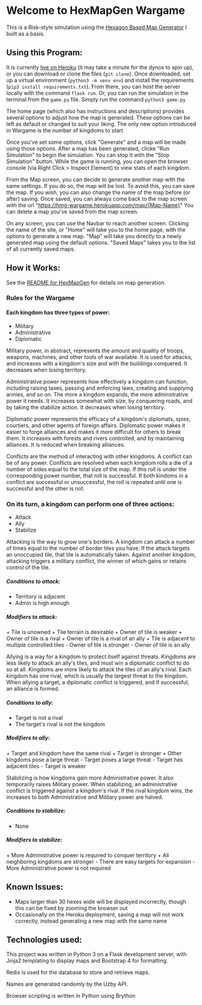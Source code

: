 # Welcome to HexMapGen Wargame

This is a Risk-style simulation using the [Hexagon Based Map Generator](https://hexmapgen.herokuapp.com) I built as a basis.

## Using this Program:

It is currently [live on Heroku](https://hmg-wargame.herokuapp.com) (it may take a minute for the dynos to spin up), or you can download or clone the files (`git clone`).
Once downloaded, set up a virtual environment (`python3 -m venv env`) and install the requirements (`pip3 install requirements.txt`).
From there, you can host the server locally with the command `flask run`. Or, you can run the simulation in the terminal from the `game.py` file.
Simply run the command `python3 game.py`

The home page (which also has instructions and descriptions) provides several options to adjust how the map is generated. These options can be left as default or changed to suit your liking. The only new option introduced in Wargame is the number of kingdoms to start

Once you've set some options, click "Generate" and a map will be made using those options.
After a map has been generated, clicke "Run Simulation" to begin the simulation. You can stop it with the "Stop Simulation" button.
While the game is running, you can open the browser console (via Right Click > Inspect Element) to view stats of each kingdom.

From the Map screen, you can decide to generate another map with the same settings. If you do so, the map will be lost.
To avoid this, you can save the map. If you wish, you can also change the name of the map before (or after) saving.
Once saved, you can always come back to the map screen with the url "https://hmg-wargame.herokuapp.com/map/{Map-Name}"
You can delete a map you've saved from the map screen.

On any screen, you can use the Navbar to reach another screen. Clicking the name of the site, or "Home" will take you to the home page, with the options to generate a new map. "Map" will take you directly to a newly generated map using the default options. "Saved Maps" takes you to the list of all currently saved maps.

## How it Works:

See the [README for HexMapGen](https://github.com/Evansdava/HexMapGen) for details on map generation.

### Rules for the Wargame

#### Each kingdom has three types of power:
* Military
* Administrative
* Diplomatic


Military power, in abstract, represents the amount and quality of troops, weapons, machines, and other tools of war available. It is used for attacks, and increases with a kingdom's size and with the buildings conquered. It decreases when losing territory.

Administrative power represents how effectively a kingdom can function, including raising taxes, passing and enforcing laws, creating and supplying armies, and so on. The more a kingdom expands, the more adminstrative power it needs. It increases somewhat with size, by conquering roads, and by taking the stabilize action. It decreases when losing territory.

Diplomatic power represents the efficacy of a kingdom's diplomats, spies, courtiers, and other agents of foreign affairs. Diplomatic power makes it easier to forge alliances and makes it more difficult for others to break them. It increases with forests and rivers controlled, and by maintaining alliances. It is reduced when breaking alliances.


Conflicts are the method of interacting with other kingdoms. A conflict can be of any power. Conflicts are resolved when each kingdom rolls a die of a number of sides equal to the total size of the map. If this roll is under the corresponding power number, that roll is successful. If both kindoms in a conflict are successful or unsuccessful, the roll is repeated until one is successful and the other is not.



### On its turn, a kingdom can perform one of three actions:

* Attack
* Ally
* Stabilize


Attacking is the way to grow one's borders. A kingdom can attack a number of times equal to the number of border tiles you have. If the attack targets an unoccupied tile, that tile is automatically taken. Against another kingdom, attacking triggers a military conflict, the winner of which gains or retains control of the tile.

##### Conditions to attack:
* Territory is adjacent
* Admin is high enough

##### Modifiers to attack:
\+ Tile is unowned
\+ Tile terrain is desirable
\+ Owner of tile is weaker
\+ Owner of tile is a rival
\+ Owner of tile is a rival of an ally
\+ Tile is adjacent to multiple controlled tiles
\- Owner of tile is stronger
\- Owner of tile is an ally


Allying is a way for a kingdom to protect itself against threats. Kingdoms are less likely to attack an ally's tiles, and must win a diplomatic conflict to do so at all. Kingdoms are more likely to attack the tiles of an ally's rival. Each kingdom has one rival, which is usually the largest threat to the kingdom. When allying a target, a diplomatic conflict is triggered, and if successful, an alliance is formed.

##### Conditions to ally:
* Target is not a rival
* The target's rival is not the kingdom

##### Modifiers to ally:
\+ Target and kingdom have the same rival
\+ Target is stronger
\+ Other kingdoms pose a large threat
\- Target poses a large threat
\- Target has adjacent tiles
\- Target is weaker


Stabilizing is how kingdoms gain more Administrative power. It also temporarily raises Military power. When stabilizing, an administrative conflict is triggered against a kingdom's rival. If the rival kingdom wins, the increases to both Administrative and Military power are halved.

##### Conditions to stabilize:
* None

##### Modifiers to stabilize:
\+ More Administrative power is required to conquer territory
\+ All neighboring kingdoms are stronger
\- There are easy targets for expansion
\- More Administrative power is not required

## Known Issues:

* Maps larger than 30 hexes wide will be displayed incorrectly, though this can be fixed by zooming the browser out
* Occasionally on the Heroku deployment, saving a map will not work correctly, instead generating a new map with the same name

## Technologies used:

This project was written in Python 3 on a Flask development server, with Jinja2 templating to display maps and Bootstrap 4 for formatting.

Redis is used for the database to store and retrieve maps.

Names are generated randomly by the Uzby API.

Browser scripting is written in Python using Brython

